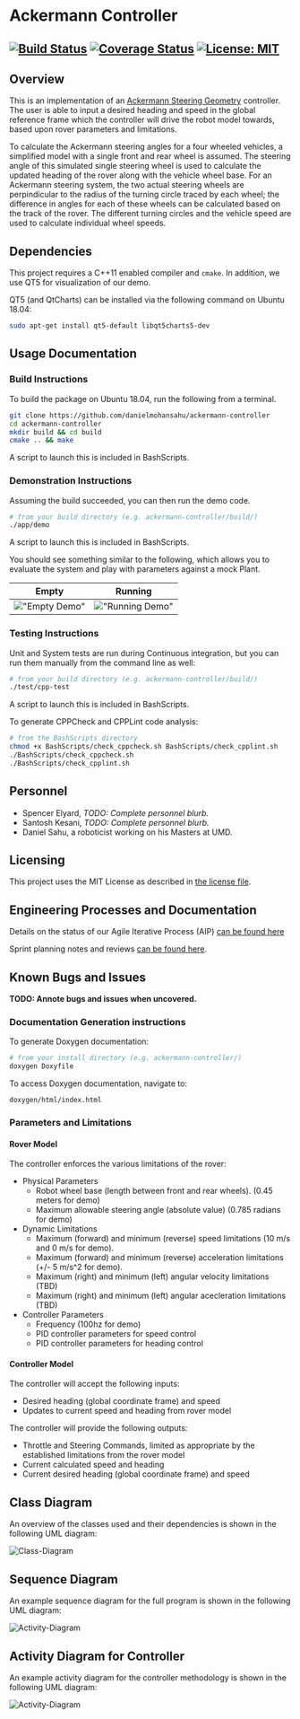 # Ackermann Controller
[![Build Status](https://travis-ci.org/danielmohansahu/ackermann-controller.svg?branch=master)](https://travis-ci.org/danielmohansahu/ackermann-controller)
[![Coverage Status](https://coveralls.io/repos/github/danielmohansahu/ackermann-controller/badge.svg?branch=master)](https://coveralls.io/github/danielmohansahu/ackermann-controller?branch=master)
[![License: MIT](https://img.shields.io/badge/License-MIT-yellow.svg)](https://opensource.org/licenses/MIT)
---

## Overview

This is an implementation of an [Ackermann Steering Geometry](https://en.wikipedia.org/wiki/Ackermann_steering_geometry) controller. The user is able to input a desired heading and speed in the global reference frame which the controller will drive the robot model towards, based upon rover parameters and limitations.

To calculate the Ackermann steering angles for a four wheeled vehicles, a simplified model with a single front and rear wheel is assumed. The steering angle of this simulated single steering wheel is used to calculate the updated heading of the rover along with the vehicle wheel base. For an Ackermann steering system, the two actual steering wheels are perpindicular to the radius of the turning circle traced by each wheel; the difference in angles for each of these wheels can be calculated based on the track of the rover. The different turning circles and the vehicle speed are used to calculate individual wheel speeds.
  
## Dependencies

This project requires a C++11 enabled compiler and `cmake`. In addition, we use QT5 for visualization of our demo.

QT5 (and QtCharts) can be installed via the following command on Ubuntu 18.04:

```bash
sudo apt-get install qt5-default libqt5charts5-dev
```

## Usage Documentation
### Build Instructions

To build the package on Ubuntu 18.04, run the following from a terminal.

```bash
git clone https://github.com/danielmohansahu/ackermann-controller
cd ackermann-controller
mkdir build && cd build
cmake .. && make
```
A script to launch this is included in BashScripts.

### Demonstration Instructions

Assuming the build succeeded, you can then run the demo code.

```bash
# from your build directory (e.g. ackermann-controller/build/)
./app/demo
```

A script to launch this is included in BashScripts.

You should see something similar to the following, which allows you to evaluate the system and play with parameters against a mock Plant.

Empty | Running
 --- | ---
 !["Empty Demo"](docs/media/empty_demo.png) | !["Running Demo"](docs/media/running_demo.png)

### Testing Instructions

Unit and System tests are run during Continuous integration, but you can run them manually from the command line as well:

```bash
# from your build directory (e.g. ackermann-controller/build/)
./test/cpp-test
```
A script to launch this is included in BashScripts.

To generate CPPCheck and CPPLint code analysis:

```bash
# from the BashScripts directory
chmod +x BashScripts/check_cppcheck.sh BashScripts/check_cpplint.sh
./BashScripts/check_cppcheck.sh
./BashScripts/check_cpplint.sh
```

## Personnel
* Spencer Elyard, *TODO: Complete personnel blurb.*
* Santosh Kesani, *TODO: Complete personnel blurb.*
* Daniel Sahu, a roboticist working on his Masters at UMD.

## Licensing

This project uses the MIT License as described in [the license file](LICENSE).

## Engineering Processes and Documentation

Details on the status of our Agile Iterative Process (AIP) [can be found here](https://docs.google.com/spreadsheets/d/1nx85sowA3IRX-usU_M1hhwHplOLXMWdkvec2w3Roi5Q/edit?usp=sharing)

Sprint planning notes and reviews [can be found here](https://docs.google.com/document/d/1MEoRXtJXdUWnkTbJmcDfJYct3i6_LEJ-TULpP2h_qYA/edit?usp=sharing).

## Known Bugs and Issues
**TODO: Annote bugs and issues when uncovered.**

### Documentation Generation instructions
To generate Doxygen documentation:

```bash
# from your install directory (e.g. ackermann-controller/)
doxygen Doxyfile
```

To access Doxygen documentation, navigate to:
```
doxygen/html/index.html
```

### Parameters and Limitations

#### Rover Model
The controller enforces the various limitations of the rover:

* Physical Parameters
  * Robot wheel base (length between front and rear wheels). (0.45 meters for demo)
  * Maximum allowable steering angle (absolute value) (0.785 radians for demo)
* Dynamic Limitations
  * Maximum (forward) and minimum (reverse) speed limitations (10 m/s and 0 m/s for demo).
  * Maximum (forward) and minimum (reverse) acceleration limitations (+/- 5 m/s^2 for demo).
  * Maximum (right) and minimum (left) angular velocity limitations (TBD)
  * Maximum (right) and minimum (left) angular acecleration limitations (TBD)
* Controller Parameters
  * Frequency (100hz for demo)
  * PID controller parameters for speed control
  * PID controller parameters for heading control
  
#### Controller Model
The controller will accept the following inputs:

* Desired heading (global coordinate frame) and speed
* Updates to current speed and heading from rover model

The controller will provide the following outputs:

* Throttle and Steering Commands, limited as appropriate by the established limitations from the rover model
* Current calculated speed and heading
* Current desired heading (global coordinate frame) and speed

## Class Diagram

An overview of the classes used and their dependencies is shown in the following UML diagram:

![Class-Diagram](docs/uml/revised/class_diagram.png)

## Sequence Diagram

An example sequence diagram for the full program is shown in the following UML diagram:

![Activity-Diagram](docs/uml/revised/sequence_diagram.png)

## Activity Diagram for Controller

An example activity diagram for the controller methodology is shown in the following UML diagram:

![Activity-Diagram](docs/uml/revised/controller_activity.png)
